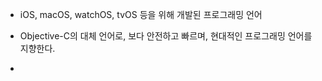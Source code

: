 - iOS, macOS, watchOS, tvOS 등을 위해 개발된 프로그래밍 언어
- Objective-C의 대체 언어로, 보다 안전하고 빠르며, 현대적인 프로그래밍 언어를 지향한다.


- 
